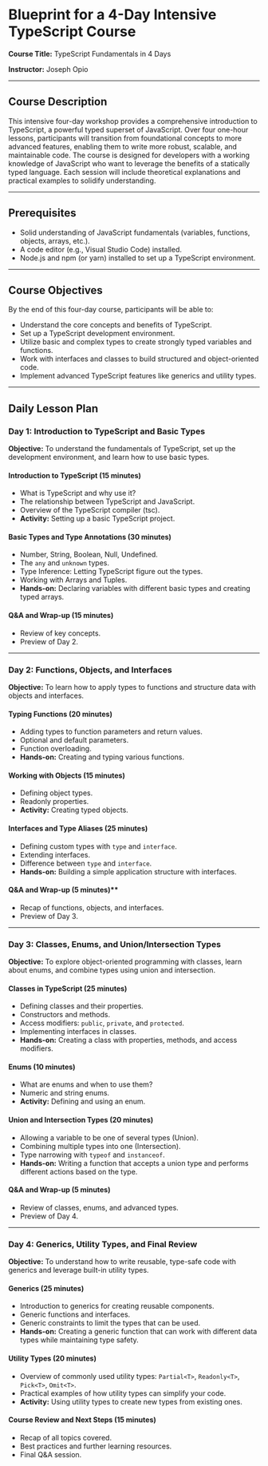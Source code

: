 # Blueprint for a 4-Day Intensive TypeScript Course

**Course Title:** TypeScript Fundamentals in 4 Days

**Instructor:** Joseph Opio

---

## Course Description

This intensive four-day workshop provides a comprehensive introduction to TypeScript, a powerful typed superset of JavaScript. Over four one-hour lessons, participants will transition from foundational concepts to more advanced features, enabling them to write more robust, scalable, and maintainable code. The course is designed for developers with a working knowledge of JavaScript who want to leverage the benefits of a statically typed language. Each session will include theoretical explanations and practical examples to solidify understanding.

---

## Prerequisites

- Solid understanding of JavaScript fundamentals (variables, functions, objects, arrays, etc.).
- A code editor (e.g., Visual Studio Code) installed.
- Node.js and npm (or yarn) installed to set up a TypeScript environment.

---

## Course Objectives

By the end of this four-day course, participants will be able to:

- Understand the core concepts and benefits of TypeScript.
- Set up a TypeScript development environment.
- Utilize basic and complex types to create strongly typed variables and functions.
- Work with interfaces and classes to build structured and object-oriented code.
- Implement advanced TypeScript features like generics and utility types.

---

## Daily Lesson Plan

### Day 1: Introduction to TypeScript and Basic Types

**Objective:** To understand the fundamentals of TypeScript, set up the development environment, and learn how to use basic types.

#### Introduction to TypeScript (15 minutes)

- What is TypeScript and why use it?
- The relationship between TypeScript and JavaScript.
- Overview of the TypeScript compiler (tsc).
- **Activity:** Setting up a basic TypeScript project.

#### Basic Types and Type Annotations (30 minutes)

- Number, String, Boolean, Null, Undefined.
- The `any` and `unknown` types.
- Type Inference: Letting TypeScript figure out the types.
- Working with Arrays and Tuples.
- **Hands-on:** Declaring variables with different basic types and creating typed arrays.

#### Q&A and Wrap-up (15 minutes)

- Review of key concepts.
- Preview of Day 2.

---

### Day 2: Functions, Objects, and Interfaces

**Objective:** To learn how to apply types to functions and structure data with objects and interfaces.

#### Typing Functions (20 minutes)

- Adding types to function parameters and return values.
- Optional and default parameters.
- Function overloading.
- **Hands-on:** Creating and typing various functions.

#### Working with Objects (15 minutes)

- Defining object types.
- Readonly properties.
- **Activity:** Creating typed objects.

#### Interfaces and Type Aliases (25 minutes)

- Defining custom types with `type` and `interface`.
- Extending interfaces.
- Difference between `type` and `interface`.
- **Hands-on:** Building a simple application structure with interfaces.

#### Q&A and Wrap-up (5 minutes)\*\*

- Recap of functions, objects, and interfaces.
- Preview of Day 3.

---

### Day 3: Classes, Enums, and Union/Intersection Types

**Objective:** To explore object-oriented programming with classes, learn about enums, and combine types using union and intersection.

#### Classes in TypeScript (25 minutes)

- Defining classes and their properties.
- Constructors and methods.
- Access modifiers: `public`, `private`, and `protected`.
- Implementing interfaces in classes.
- **Hands-on:** Creating a class with properties, methods, and access modifiers.

#### Enums (10 minutes)

- What are enums and when to use them?
- Numeric and string enums.
- **Activity:** Defining and using an enum.

#### Union and Intersection Types (20 minutes)

- Allowing a variable to be one of several types (Union).
- Combining multiple types into one (Intersection).
- Type narrowing with `typeof` and `instanceof`.
- **Hands-on:** Writing a function that accepts a union type and performs different actions based on the type.

#### Q&A and Wrap-up (5 minutes)

- Review of classes, enums, and advanced types.
- Preview of Day 4.

---

### Day 4: Generics, Utility Types, and Final Review

**Objective:** To understand how to write reusable, type-safe code with generics and leverage built-in utility types.

#### Generics (25 minutes)

- Introduction to generics for creating reusable components.
- Generic functions and interfaces.
- Generic constraints to limit the types that can be used.
- **Hands-on:** Creating a generic function that can work with different data types while maintaining type safety.

#### Utility Types (20 minutes)

- Overview of commonly used utility types: `Partial<T>`, `Readonly<T>`, `Pick<T>`, `Omit<T>`.
- Practical examples of how utility types can simplify your code.
- **Activity:** Using utility types to create new types from existing ones.

#### Course Review and Next Steps (15 minutes)

- Recap of all topics covered.
- Best practices and further learning resources.
- Final Q&A session.
